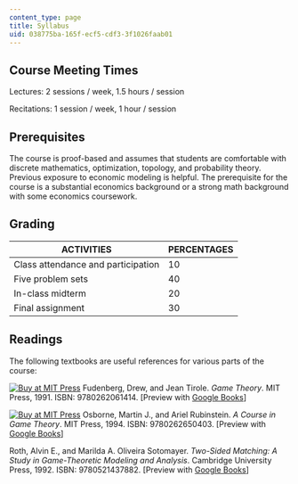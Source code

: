 ```yaml
---
content_type: page
title: Syllabus
uid: 038775ba-165f-ecf5-cdf3-3f1026faab01
---
```


Course Meeting Times
--------------------

Lectures: 2 sessions / week, 1.5 hours / session

Recitations: 1 session / week, 1 hour / session

Prerequisites
-------------

The course is proof-based and assumes that students are comfortable with discrete mathematics, optimization, topology, and probability theory. Previous exposure to economic modeling is helpful. The prerequisite for the course is a substantial economics background or a strong math background with some economics coursework.  

Grading
-------

| ACTIVITIES | PERCENTAGES |
| --- | --- |
| Class attendance and participation | 10 |
| Five problem sets | 40 |
| In-class midterm | 20 |
| Final assignment | 30 

Readings
--------

The following textbooks are useful references for various parts of the course:

[![Buy at MIT Press](/images/mp_logo.gif)](https://mitpress.mit.edu/9780262061414) Fudenberg, Drew, and Jean Tirole. _Game Theory_. MIT Press, 1991. ISBN: 9780262061414. \[Preview with [Google Books](http://books.google.com/books?id=pFPHKwXro3QC&pg=PAfrontcover)\]

[![Buy at MIT Press](/images/mp_logo.gif)](https://mitpress.mit.edu/9780262650403) Osborne, Martin J., and Ariel Rubinstein. _A Course in Game Theory_. MIT Press, 1994. ISBN: 9780262650403. \[Preview with [Google Books](http://books.google.com/books?id=5ntdaYX4LPkC&pg=PAfrontcover)\]

Roth, Alvin E., and Marilda A. Oliveira Sotomayer. _Two-Sided Matching: A Study in Game-Theoretic Modeling and Analysis_. Cambridge University Press, 1992. ISBN: 9780521437882. \[Preview with [Google Books](http://books.google.com/books?id=JZNGHTZ6qX4C&pg=PAfrontcover)\]